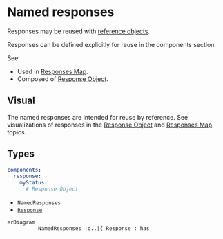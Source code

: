 # Named responses

Responses may be reused with [reference objects](./reference.md).

Responses can be defined explicitly for reuse in the components section.

See:
- Used in [Responses Map](./responses.md).
- Composed of [Response Object](./response.md).

## Visual

The named responses are intended for reuse by reference.
See visualizations of responses in the [Response Object](./response.md) and [Responses Map](./responses.md) topics.

## Types

```yaml
components:
  response:
    myStatus:
      # Response Object
```

- `NamedResponses`
- [`Response`](./response.md)

```mermaid
erDiagram
          NamedResponses |o..|{ Response : has
```
